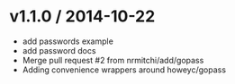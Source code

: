 
v1.1.0 / 2014-10-22
==================

 * add passwords example
 * add password docs
 * Merge pull request #2 from nrmitchi/add/gopass
 * Adding convenience wrappers around howeyc/gopass
